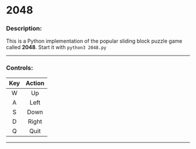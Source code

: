 
# 2048
### Description:
This is a Python implementation of the popular sliding block puzzle game called **2048**.
Start it with `python3 2048.py`

---
### Controls:
|Key       |Action    |
|:----------:|:----------:|
|W         |Up        |
|A         |Left      |
|S         |Down      |
|D         |Right     |
|Q         |Quit      |

---
